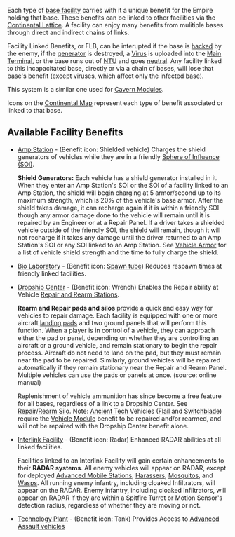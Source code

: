 Each type of [base facility](../locations/Facilities.md) carries with it a
unique benefit for the Empire holding that base. These benefits can be linked to
other facilities via the [Continental Lattice](Lattice.md). A facility can enjoy
many benefits from mulitiple bases through direct and indirect chains of links.

Facility Linked Benefits, or FLB, can be interupted if the base is
[hacked](../etc/Capturing_Bases.md) by the enemy, if the
[generator](../items/Generator.md) is destroyed, a [Virus](Virus.md) is uploaded
into the [Main Terminal](../items/Main_Terminal.md), or the base runs out of
[NTU](../items/NTU.md) and goes [neutral](Neutral.md). Any facility linked to
this incapacitated base, directly or via a chain of bases, will lose that base's
benefit (except viruses, which affect only the infected base).

This system is a similar one used for [Cavern Modules](../etc/Modules.md).

Icons on the [Continental Map](../etc/Continental_Map.md) represent each type of
benefit associated or linked to that base.

## Available Facility Benefits

- [Amp Station](../locations/Amp_Station.md) - (Benefit icon: Shielded vehicle)
  Charges the shield generators of vehicles while they are in a friendly
  [Sphere of Influence (SOI)](../locations/Sphere_of_Influence.md).

  **Shield Generators:** Each vehicle has a shield generator installed in it.
  When they enter an Amp Station's SOI or the SOI of a facility linked to an Amp
  Station, the shield will begin charging at 5 armor/second up to its maximum
  strength, which is 20% of the vehicle's base armor. After the shield takes
  damage, it can recharge again if it is within a friendly SOI though any armor
  damage done to the vehicle will remain until it is repaired by an Engineer or
  at a Repair Panel. If a driver takes a shielded vehicle outside of the
  friendly SOI, the shield will remain, though it will not recharge if it takes
  any damage until the driver returned to an Amp Station's SOI or any SOI linked
  to an Amp Station. See [Vehicle Armor](Vehicle_Armor.md) for a list of vehicle
  shield strength and the time to fully charge the shield.

<!-- -->

- [Bio Laboratory](../locations/Bio_Laboratory.md) - (Benefit icon:
  [Spawn tube](../items/Respawn_Tube.md)) Reduces respawn times at friendly linked
  facilities.

<!-- -->

- [Dropship Center](../locations/Dropship_Center.md) - (Benefit icon: Wrench)
  Enables the Repair ability at Vehicle
  [Repair and Rearm Stations](../items/Repair_Rearm_Silo.md).

  **Rearm and Repair pads and silos** provide a quick and easy way for vehicles
  to repair damage. Each facility is equipped with one or more aircraft
  [landing pads](../items/Landing_Pad.md) and two ground panels that will
  perform this function. When a player is in control of a vehicle, they can
  approach either the pad or panel, depending on whether they are controlling an
  aircraft or a ground vehicle, and remain stationary to begin the repair
  process. Aircraft do not need to land on the pad, but they must remain near
  the pad to be repaired. Similarly, ground vehicles will be repaired
  automatically if they remain stationary near the Repair and Rearm Panel.
  Multiple vehicles can use the pads or panels at once. (source: online manual)

  Replenishment of vehicle ammunition has since become a free feature for all
  bases, regardless of a link to a Dropship Center. See
  [Repair/Rearm Silo](../items/Repair_Rearm_Silo.md). Note:
  [Ancient Tech](Ancient_Technology.md)  Vehicles ([Flail](../vehicles/Flail.md) and
  [Switchblade](../items/Switchblade.md)) require the
  [Vehicle Module](../etc/Vehicle_Module.md) benefit to be repaired and/or
  rearmed, and will not be repaired with the Dropship Center benefit alone.

<!-- -->

- [Interlink Facility](../locations/Interlink.md) - (Benefit icon: Radar) Enhanced RADAR
  abilities at all linked facilities.

  Facilities linked to an Interlink Facility will gain certain enhancements to
  their **RADAR systems**. All enemy vehicles will appear on RADAR, except for
  deployed [Advanced Mobile Stations](../vehicles/Advanced_Mobile_Station.md),
  [Harassers](../vehicles/Harasser.md), [Mosquitos](../vehicles/Mosquito.md),
  and [Wasps](../vehicles/Wasp.md). All running enemy infantry, including
  cloaked Infiltrators, will appear on the RADAR. Enemy infantry, including
  cloaked Infiltrators, will appear on RADAR if they are within a Spitfire
  Turret or Motion Sensor's detection radius, regardless of whether they are
  moving or not.

<!-- -->

- [Technology Plant](../locations/Technology_Plant.md) - (Benefit icon: Tank)
  Provides Access to
  [Advanced Assault vehicles](../vehicles/Advanced_Assault_vehicles.md)

<!--[category:Terminology](category:Terminology.md)-->
